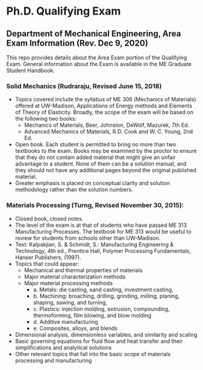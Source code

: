 # Ph.D. Qualifying Exam

## Department of Mechanical Engineering, Area Exam Information (Rev. Dec 9, 2020)

This repo provides details about the Area Exam portion of the Qualifying Exam. General information about the Exam is available in the ME Graduate Student Handbook.

### Solid Mechanics (Rudraraju, Revised June 15, 2018)

- Topics covered include the syllabus of ME 306 (Mechanics of Materials) offered at UW-Madison, Applications of Energy methods and Elements of Theory of Elasticity. Broadly, the scope of the exam will be based on the following two books:
  - Mechanics of Materials, Beer, Johnston, DeWolf, Mazurek, 7th Ed.
  - Advanced Mechanics of Materials, R.D. Cook and W. C. Young, 2nd Ed.
- Open book. Each student is permitted to bring no more than two textbooks to the exam. Books may be examined by the proctor to ensure that they do not contain added material that might give an unfair advantage to a student. None of them can be a solution manual, and they should not have any additional pages beyond the original published material.
- Greater emphasis is placed on conceptual clarity and solution methodology rather than the solution numbers.

### Materials Processing (Turng, Revised November 30, 2015):

- Closed book, closed notes.
- The level of the exam is at that of students who have passed ME 313 Manufacturing Processes. The textbook for ME 313 would be useful to review for students from schools other than UW-Madison.
- Text: Kalpakjian, S. & Schmidt, S.: Manufacturing Engineering & Technology, 4th ed., Prentice Hall, Polymer Processing Fundamentals, Hanser Publishers, (1997).
- Topics that could appear:
  - Mechanical and thermal properties of materials
  - Major material characterization methods
  - Major material processing methods
    - a. Metals: die casting, sand casting, investment casting,
    - b. Machining: broaching, drilling, grinding, milling, planing, shaping, sawing, and turning,
    - c. Plastics: injection molding, extrusion, compounding, thermoforming, film blowing, and blow molding
    - d. Additive manufacturing
    - e. Composites, alloys, and blends
- Dimensional analysis, dimensionless variables, and similarity and scaling
- Basic governing equations for fluid flow and heat transfer and their simplifications and analytical solutions
- Other relevant topics that fall into the basic scope of materials processing and manufacturing





